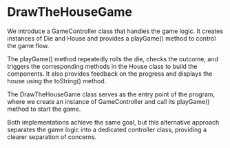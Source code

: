 # DrawTheHouseGame
 We introduce a GameController class that handles the game logic. It creates instances of Die and House and provides a playGame() method to control the game flow.

The playGame() method repeatedly rolls the die, checks the outcome, and triggers the corresponding methods in the House class to build the components. 
It also provides feedback on the progress and displays the house using the toString() method.

The DrawTheHouseGame class serves as the entry point of the program, where we create an instance of GameController and call its playGame() method to start the game.

Both implementations achieve the same goal, but this alternative approach separates the game logic into a dedicated controller class, providing a clearer separation of concerns.
